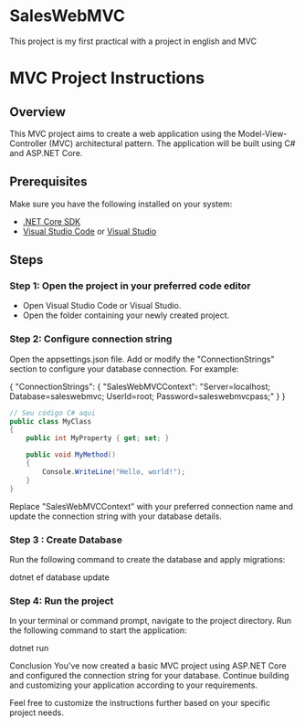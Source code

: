 # SalesWebMVC
This project is my first practical with a project in english and MVC

# MVC Project Instructions

## Overview
This MVC project aims to create a web application using the Model-View-Controller (MVC) architectural pattern. The application will be built using C# and ASP.NET Core.

## Prerequisites
Make sure you have the following installed on your system:
- [.NET Core SDK](https://dotnet.microsoft.com/download)
- [Visual Studio Code](https://code.visualstudio.com/) or [Visual Studio](https://visualstudio.microsoft.com/)

## Steps

### Step 1: Open the project in your preferred code editor
 - Open Visual Studio Code or Visual Studio.
 - Open the folder containing your newly created project.

### Step 2: Configure connection string
Open the appsettings.json file.
Add or modify the "ConnectionStrings" section to configure your database connection. For example:

{
  "ConnectionStrings": {
    "SalesWebMVCContext": "Server=localhost; Database=saleswebmvc; UserId=root; Password=saleswebmvcpass;"
  }
}

```csharp
// Seu código C# aqui
public class MyClass
{
    public int MyProperty { get; set; }

    public void MyMethod()
    {
        Console.WriteLine("Hello, world!");
    }
}
```

Replace "SalesWebMVCContext" with your preferred connection name and update the connection string with your database details.

### Step 3 : Create Database
Run the following command to create the database and apply migrations:

   dotnet ef database update

### Step 4: Run the project
In your terminal or command prompt, navigate to the project directory.
Run the following command to start the application:

   dotnet run

Conclusion
You've now created a basic MVC project using ASP.NET Core and configured the connection string for your database. Continue building and customizing your application according to your requirements.

Feel free to customize the instructions further based on your specific project needs.





